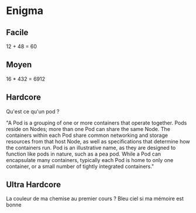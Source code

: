 # Enigma

## Facile
12 + 48 = 60

## Moyen 
16 * 432 = 6912

## Hardcore
Qu'est ce qu'un pod ? 

"A Pod is a grouping of one or more containers that operate together. Pods reside on Nodes; more than one Pod can share the same Node. The containers within each Pod share common networking and storage resources from that host Node, as well as specifications that determine how the containers run. Pod is an illustrative name, as they are designed to function like pods in nature, such as a pea pod. While a Pod can encapsulate many containers, typically each Pod is home to only one container, or a small number of tightly integrated containers."

## Ultra Hardcore
La couleur de ma chemise au premier cours ?
Bleu ciel si ma mémoire est bonne
